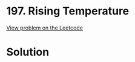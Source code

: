   

# 197. Rising Temperature

[View problem on the Leetcode](https://leetcode.com/problems/rising-temperature/)



# Solution

```sql

```
